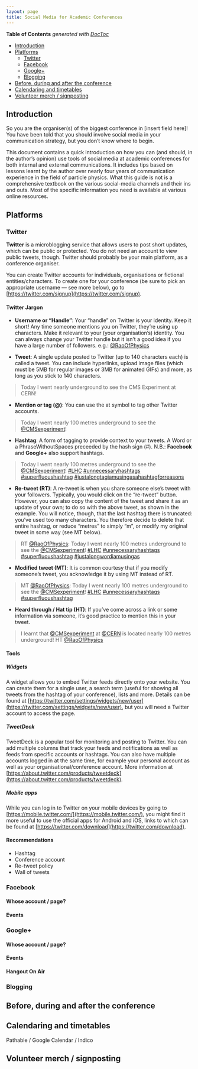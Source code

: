 ```yaml
---
layout: page
title: Social Media for Academic Conferences
---
```


<!-- START doctoc generated TOC please keep comment here to allow auto update -->
<!-- DON'T EDIT THIS SECTION, INSTEAD RE-RUN doctoc TO UPDATE -->
**Table of Contents**  *generated with [DocToc](https://github.com/thlorenz/doctoc)*

- [Introduction](#introduction)
- [Platforms](#platforms)
  - [Twitter](#twitter)
  - [Facebook](#facebook)
  - [Google+](#google)
  - [Blogging](#blogging)
- [Before, during and after the conference](#before-during-and-after-the-conference)
- [Calendaring and timetables](#calendaring-and-timetables)
- [Volunteer merch / signposting](#volunteer-merch--signposting)

<!-- END doctoc generated TOC please keep comment here to allow auto update -->

## Introduction

So you are the organiser(s) of the biggest conference in [insert field here]! You have been told that you should involve social media in your communication strategy, but you don’t know where to begin.

This document contains a quick introduction on how you can (and should, in the author’s opinion) use tools of social media at academic conferences for both internal and external communications. It includes tips based on lessons learnt by the author over nearly four years of communication experience in the field of particle physics. What this guide is not is a comprehensive textbook on the various social-media channels and their ins and outs. Most of the specific information you need is available at various online resources.

## Platforms

### Twitter

**Twitter** is a microblogging service that allows users to post short updates, which can be public or protected. You do not need an account to view public tweets, though. Twitter should probably be your main platform, as a conference organiser.

You can create Twitter accounts for individuals, organisations or fictional entities/characters. To create one for your conference (be sure to pick an appropriate username &mdash; see more below), go to [https://twitter.com/signup](https://twitter.com/signup).

#### Twitter Jargon

* **Username or “Handle”**: Your “handle” on Twitter is your identity. Keep it short! Any time someone mentions you on Twitter, they’re using up characters. Make it relevant to your (your organisation’s) identity. You can always change your Twitter handle but it isn’t a good idea if you have a large number of followers. e.g.: [@RaoOfPhysics](https://twitter.com/RaoOfPhysics)

* **Tweet**: A single update posted to Twitter (up to 140 characters each) is called a tweet. You can include hyperlinks, upload image files (which must be 5MB for regular images or 3MB for animated GIFs) and more, as long as you stick to 140 characters.
> Today I went nearly underground to see the CMS Experiment at CERN!

* **Mention or tag (@)**: You can use the at symbol to tag other Twitter accounts.
> Today I went nearly 100 metres underground to see the [@CMSexperiment](https://twitter.com/CMSexperiment)!

* **Hashtag**: A form of tagging to provide context to your tweets. A Word or a PhraseWithoutSpaces preceeded by the hash sign (#). N.B.: **Facebook** and  **Google+** also support hashtags.
> Today I went nearly 100 metres underground to see the [@CMSexperiment](https://twitter.com/CMSexperiment)! [#LHC](https://twitter.com/search?f=realtime&q=%23LHC) [#unnecessaryhashtags](https://twitter.com/search?f=realtime&q=%23unnecessaryhashtag) [#superfluoushashtag](https://twitter.com/search?f=realtime&q=%23superfluoushashtag) [#justalongtagiamusingasahashtagforreasons](https://twitter.com/search?f=realtime&q=%23justalongtagiamusingasahashtagforreasons)

* **Re-tweet (RT)**: A re-tweet is when you share someone else’s tweet with your followers. Typically, you would click on the “re-tweet” button. However, you can also copy the content of the tweet and share it as an update of your own; to do so with the above tweet, as shown in the example. You will notice, though, that the last hashtag there is truncated: you’ve used too many characters. You therefore decide to delete that entire hashtag, or reduce “metres” to simply “m”, or modify my original tweet in some way (see MT below).
> RT [@RaoOfPhysics](https://twitter.com/RaoOfPhysics): Today I went nearly 100 metres underground to see the [@CMSexperiment](https://twitter.com/CMSexperiment)! [#LHC](https://twitter.com/search?f=realtime&q=%23LHC) [#unnecessaryhashtags](https://twitter.com/search?f=realtime&q=%23unnecessaryhashtag) [#superfluoushashtag](https://twitter.com/search?f=realtime&q=%23superfluoushashtag) [#justalongwordiamusingas](https://twitter.com/search?f=realtime&q=%23jjustalongwordiamusingas)

* **Modified tweet (MT)**: It is common courtesy that if you modify someone’s tweet, you acknowledge it by using MT instead of RT.
> MT [@RaoOfPhysics](https://twitter.com/RaoOfPhysics): Today I went nearly 100 metres underground to see the [@CMSexperiment](https://twitter.com/CMSexperiment)! [#LHC](https://twitter.com/search?f=realtime&q=%23LHC) [#unnecessaryhashtags](https://twitter.com/search?f=realtime&q=%23unnecessaryhashtag) [#superfluoushashtag](https://twitter.com/search?f=realtime&q=%23superfluoushashtag)

* **Heard through / Hat tip (HT)**: If you’ve come across a link or some information via someone, it’s good practice to mention this in your tweet.
> I learnt that [@CMSexperiment](http://twitter.com/CMSexperiment) at [@CERN](https://twitter.com/CERN) is located nearly 100 metres underground! HT [@RaoOfPhysics](https://twitter.com/RaoOfPhysics)

#### Tools

##### Widgets

A widget allows you to embed Twitter feeds directly onto your website. You can create them for a single user, a search term (useful for showing all tweets from the hashtag of your conference), lists and more. Details can be found at [https://twitter.com/settings/widgets/new/user](https://twitter.com/settings/widgets/new/user), but you will need a Twitter account to access the page.

##### TweetDeck

TweetDeck is a popular tool for monitoring and posting to Twitter. You can add multiple columns that track your feeds and notifications as well as feeds from specific accounts or hashtags. You can also have multiple accounts logged in at the same time, for example your personal account as well as your organisational/conference account. More information at [https://about.twitter.com/products/tweetdeck](https://about.twitter.com/products/tweetdeck).

##### Mobile apps

While you can log in to Twitter on your mobile devices by going to [https://mobile.twitter.com/](https://mobile.twitter.com/), you might find it more useful to use the official apps for Android and iOS, links to which can be found at [https://twitter.com/download](https://twitter.com/download).

#### Recommendations

* Hashtag
* Conference account
* Re-tweet policy
* Wall of tweets

### Facebook

#### Whose account / page?

#### Events

### Google+

#### Whose account / page?

#### Events

#### Hangout On Air

### Blogging

## Before, during and after the conference

## Calendaring and timetables

Pathable / Google Calendar / Indico

## Volunteer merch / signposting

